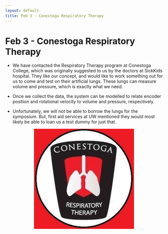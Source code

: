 ```yaml
---
layout: default
title: Feb 3 - Conestoga Respiratory Therapy
---
```

# Feb 3 - Conestoga Respiratory Therapy

- We have contacted the Respiratory Therapy program at Conestoga College, which was originally suggested to us by the doctors at SickKids hospital. They like our concept, and would like to work something out for us to come and test on their artificial lungs. These lungs can measure volume and pressure, which is exactly what we need.

- Once we collect the data, the system can be modelled to relate encoder position and rotational velocity to volume and pressure, respectively.

- Unfortunately, we will not be able to borrow the lungs for the symposium. But, first aid services at UW mentioned they would most likely be able to loan us a test dummy for just that.

<figure align="center">
  <img src="/assets/img/conestoga.JPG" width="320" />
</figure>
&nbsp;
